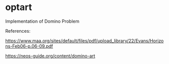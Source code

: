 # optart

Implementation of Domino Problem

References:

https://www.maa.org/sites/default/files/pdf/upload_library/22/Evans/Horizons-Feb06-p.06-09.pdf

https://neos-guide.org/content/domino-art
